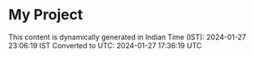 # My Project

This content is dynamically generated in Indian Time (IST): 2024-01-27 23:06:19 IST
Converted to UTC: 2024-01-27 17:36:19 UTC
